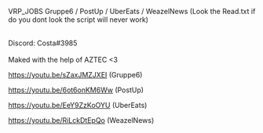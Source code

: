 VRP_JOBS
Gruppe6 / PostUp / UberEats / WeazelNews (Look the Read.txt if do you dont look the script will never work)

<br> Discord: Costa#3985 </br> 
<br> Maked with the help of AZTEC <3 </br> 

https://youtu.be/sZaxJMZJXEI (Gruppe6)

https://youtu.be/6ot6onKM6Ww (PostUp) 

https://youtu.be/EeY9ZzKoOYU (UberEats) 

https://youtu.be/RiLckDtEpQo (WeazelNews) 
